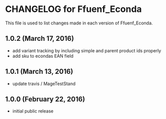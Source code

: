 # CHANGELOG for Ffuenf_Econda

This file is used to list changes made in each version of Ffuenf_Econda.

## 1.0.2 (March 17, 2016)

* add variant tracking by including simple and parent product ids properly
* add sku to econdas EAN field

## 1.0.1 (March 13, 2016)

* update travis / MageTestStand

## 1.0.0 (February 22, 2016)

* initial public release
